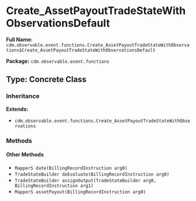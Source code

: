 # Create_AssetPayoutTradeStateWithObservationsDefault

**Full Name:** `cdm.observable.event.functions.Create_AssetPayoutTradeStateWithObservations$Create_AssetPayoutTradeStateWithObservationsDefault`

**Package:** `cdm.observable.event.functions`

## Type: Concrete Class

### Inheritance

**Extends:**
- `cdm.observable.event.functions.Create_AssetPayoutTradeStateWithObservations`

### Methods

#### Other Methods

- `MapperS date(BillingRecordInstruction arg0)`
- `TradeStateBuilder doEvaluate(BillingRecordInstruction arg0)`
- `TradeStateBuilder assignOutput(TradeStateBuilder arg0, BillingRecordInstruction arg1)`
- `MapperS assetPayout(BillingRecordInstruction arg0)`

